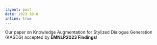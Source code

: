 ```yaml
---
layout: post
date: 2023-10-6
inline: true
---
```


Our paper on Knowledge Augmentation for Stylized Dialogue Generation (KASDG) accepted by **EMNLP2023 Findings**! 
